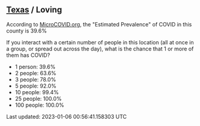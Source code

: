 
## [Texas](/united-states/texas) / Loving

According to [MicroCOVID.org](http://microcovid.org),
the "Estimated Prevalence" of COVID in this county is 39.6%

If you interact with a certain number of people in this location
(all at once in a group, or spread out across the day), what is the chance that
1 or more of them has COVID?

- 1 person: 39.6%
- 2 people: 63.6%
- 3 people: 78.0%
- 5 people: 92.0%
- 10 people: 99.4%
- 25 people: 100.0%
- 100 people: 100.0%

Last updated: 2023-01-06 00:56:41.158303 UTC
